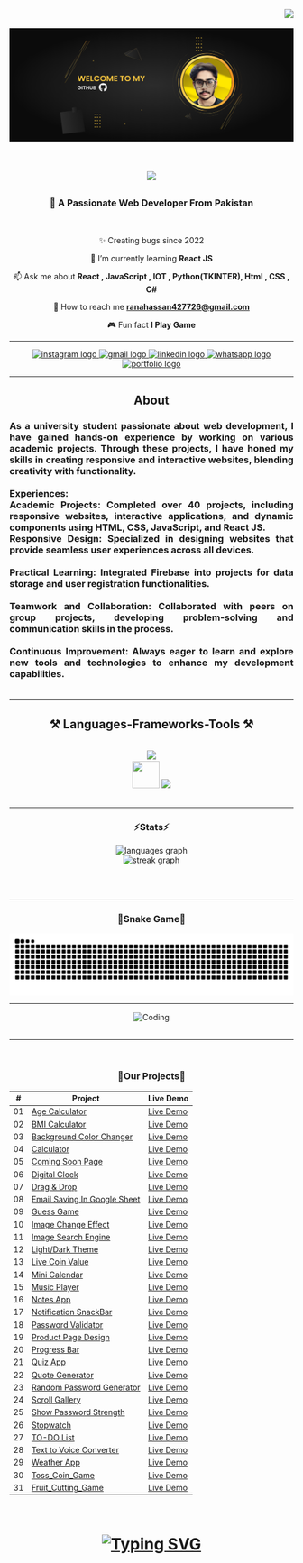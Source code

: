 <img align='right' src="https://visitor-badge.laobi.icu/badge?page_id=hassan42772.hassan42772&"  /><br/><br/>
![logo](https://github.com/hassan42772/hassan42772/blob/main/NEW3.png)


<h1 align="center">
    <img src="https://readme-typing-svg.herokuapp.com/?font=Righteous&size=35&center=true&vCenter=true&width=500&height=70&duration=4000&lines=Hi+There!+👋;+I'm+Rana+Hassan!;" />
</h1>

<h3 align="center">🤖 A Passionate Web Developer From Pakistan</h3>

<br/>

<div align="center">
 
✨ Creating bugs since 2022
 
📝 I’m currently learning **React JS**

📫 Ask me about **React , JavaScript , IOT , Python(TKINTER), Html , CSS , C#**

💬 How to reach me **ranahassan427726@gmail.com**

🎮 Fun fact **I Play Game**

 </div>
 <hr/>
<div align="center"> 
   <a href="https://www.instagram.com/ranahassan7485/" target="_blank">
    <img src="https://img.shields.io/static/v1?message=Instagram&logo=instagram&label=&color=E4405F&logoColor=white&labelColor=&style=for-the-badge" height="35" alt="instagram logo"  />
  </a>
  <a href="ranahassan427726@gmail.com" target="_blank">
    <img src="https://img.shields.io/static/v1?message=Gmail&logo=gmail&label=&color=D14836&logoColor=white&labelColor=&style=for-the-badge" height="35" alt="gmail logo"  />
  </a>
  <a href="https://www.linkedin.com/in/rana-hassan-99b850298/" target="_blank">
    <img src="https://img.shields.io/static/v1?message=LinkedIn&logo=linkedin&label=&color=0077B5&logoColor=white&labelColor=&style=for-the-badge" height="35" alt="linkedin logo"  />
  </a>
  <a href="https://wa.me/+923136064985" target="_blank">
    <img src="https://img.shields.io/static/v1?message=Whatsapp&logo=whatsapp&label=&color=25D366&logoColor=white&labelColor=&style=for-the-badge" height="35" alt="whatsapp logo"  />
  </a>
   <a href="https://ranahassan.netlify.app/" target="_blank">
    <img src="https://img.shields.io/static/v1?message=Portfolio&logo=githubpages&label=&color=000000&logoColor=white&labelColor=&style=for-the-badge" height="35" alt="portfolio logo" />
  </a>
  
</div>
 <hr/>
 <h2 align="center"> About <h3/> 
     
 <div align="justify">
As a university student passionate about web development, I have gained hands-on experience by working on various academic projects. Through these projects, I have         honed  my skills in creating responsive and interactive websites, blending creativity with functionality.
 <br/> <br/> 
Experiences:
<br/>
    Academic Projects: Completed over 40 projects, including responsive websites, interactive applications, and dynamic components using HTML, CSS, JavaScript, and React JS. <br/>
    Responsive Design: Specialized in designing websites that provide seamless user experiences across all devices. <br/><br/>
    Practical Learning: Integrated Firebase into projects for data storage and user registration functionalities. <br/><br/>
    Teamwork and Collaboration: Collaborated with peers on group projects, developing problem-solving and communication skills in the process. <br/><br/>
    Continuous Improvement: Always eager to learn and explore new tools and technologies to enhance my development capabilities.
 </div> <br/>
 <hr/>
 
<h2 align="center">⚒️ Languages-Frameworks-Tools ⚒️</h2>
<br/>
<div align="center">
<img src="https://skillicons.dev/icons?i=react,bootstrap,html,css,vscode,github,sublime,visualstudio,pycharm,cpp" /></br>
<img src="https://cdn.jsdelivr.net/gh/devicons/devicon/icons/csharp/csharp-original.svg" width="48" height="48"/> 



<img src="https://skillicons.dev/icons?i=python,javascript,firebase,mysql,arduino" />

</div>

<br/>
<hr/>

<h3 align="center">⚡Stats⚡</h3>



<div align="center">

  <img src="https://github-readme-stats.vercel.app/api/top-langs?username=hassan42772&locale=en&hide_title=false&layout=compact&card_width=320&langs_count=5&theme=react&hide_border=false" height="190" alt="languages graph"  />
</div>

<div align="center">
  <img src="https://streak-stats.demolab.com?user=hassan42772&locale=en&mode=daily&theme=react&hide_border=false&border_radius=5&order=3" height="220" alt="streak graph"  />
</div>

<br/><br/>

<hr/>
<h3 align="center">🐍Snake Game🐍</h3>
<img align='center' src="https://raw.githubusercontent.com/hassan42772/hassan42772/output/snake.svg" alt="Snake animation" />
<hr/>
<div align="center">
 <img align="center"  alt="Coding" width="800" height="450" src="https://cdn.dribbble.com/users/2131993/screenshots/4948736/thoughtworks-gif_dribbble.gif">
  <br>


  <br/>
</div>
<hr/>

<br/>

<h3 align="center">🐍Our Projects🐍</h3>

<div align="center">

|  #  | Project                                                                                                               | Live Demo |
| :-: | --------------------------------------------------------------------------------------------------------------------------- | --------- |
| 01  | [Age Calculator](https://github.com/hassan42772/JavaScript_Project/tree/main/Age_calculator)  | [Live Demo](https://hassan42772.github.io/JavaScript_Project/Age_calculator/Age_calculator.html) |
| 02  | [BMI Calculator](https://github.com/hassan42772/JavaScript_projects/tree/main/BMI_Calculator_project)  | [Live Demo](https://hassan42772.github.io/JavaScript_Project/BMI_Calculator_project/BMI_Calculatot.html) |
| 03  | [Background Color Changer](https://github.com/hassan42772/JavaScript_projects/tree/main/Background_Color_Changer_project)  | [Live Demo](https://hassan42772.github.io/JavaScript_Project/Background_Color_Changer_project/background_color_changer.html) |
| 04  | [Calculator](https://github.com/hassan42772/JavaScript_projects/tree/main/Calculator)  | [Live Demo](https://hassan42772.github.io/JavaScript_Project/Calculator/Calculator.html) |
| 05  | [Coming Soon Page](https://github.com/hassan42772/JavaScript_projects/tree/main/CommingSoonPage)  | [Live Demo](https://hassan42772.github.io/JavaScript_Project/CommingSoonPage/page.html) |
| 06  | [Digital Clock](https://github.com/hassan42772/JavaScript_projects/tree/main/Digital_Clock_Project)  | [Live Demo](https://hassan42772.github.io/JavaScript_Project/Digital_Clock_Project/Digital_clock.html) |
| 07  | [Drag & Drop](https://github.com/hassan42772/JavaScript_projects/tree/main/Drag&Drop)  | [Live Demo](https://hassan42772.github.io/JavaScript_Project/Drag&Drop/DragDrop.html) |
| 08  | [Email Saving In Google Sheet](https://github.com/hassan42772/JavaScript_projects/tree/main/EmailWithGoogleSheet)  | [Live Demo](https://hassan42772.github.io/JavaScript_Project/EmailWithGoogleSheet/google.html) |
| 09  | [Guess Game](https://github.com/hassan42772/JavaScript_projects/tree/main/Guess_Game_Project)  | [Live Demo](https://hassan42772.github.io/JavaScript_Project/Guess_Game_Project/Guess_game.html) |
| 10  | [Image Change Effect](https://github.com/hassan42772/JavaScript_projects/tree/main/ImageChangeEffect)  | [Live Demo](https://hassan42772.github.io/JavaScript_Project/ImageChangeEffect/Effect.html) |
| 11  | [Image Search Engine](https://github.com/hassan42772/JavaScript_projects/tree/main/ImageSearchEngine)  | [Live Demo](https://hassan42772.github.io/JavaScript_Project/ImageSearchEngine/Image.html) |
| 12  | [Light/Dark Theme](https://github.com/hassan42772/JavaScript_projects/tree/main/Light_Dark_theme)  | [Live Demo](https://hassan42772.github.io/JavaScript_Project/Light_Dark_theme/Theme.html) |
| 13  | [Live Coin Value](https://github.com/hassan42772/JavaScript_projects/tree/main/LiveCryptovalue)  | [Live Demo](https://hassan42772.github.io/JavaScript_Project/LiveCryptovalue/crypto.html) |
| 14  | [Mini Calendar](https://github.com/hassan42772/JavaScript_projects/tree/main/MiniCalender)  | [Live Demo](https://hassan42772.github.io/JavaScript_Project/MiniCalender/calender.html) |
| 15  | [Music Player](https://github.com/hassan42772/JavaScript_projects/tree/main/Music_player)  | [Live Demo](https://hassan42772.github.io/JavaScript_Project/Music_player/music.html) |
| 16  | [Notes App](https://github.com/hassan42772/JavaScript_projects/tree/main/NOTES_APP)  | [Live Demo](https://hassan42772.github.io/JavaScript_Project/NOTES_APP/notes.html) |
| 17  | [Notification SnackBar](https://github.com/hassan42772/JavaScript_projects/tree/main/Notification_SnackBar)  | [Live Demo](https://hassan42772.github.io/JavaScript_Project/Notification_SnackBar/Notification.html) |
| 18  | [Password Validator](https://github.com/hassan42772/JavaScript_projects/tree/main/Password_validator)  | [Live Demo](https://hassan42772.github.io/JavaScript_Project/Password_validator/validator.html) |
| 19  | [Product Page Design](https://github.com/hassan42772/JavaScript_projects/tree/main/ProductPageDesign)  | [Live Demo](https://hassan42772.github.io/JavaScript_Project/ProductPageDesign/product.html) |
| 20  | [Progress Bar](https://github.com/hassan42772/JavaScript_projects/tree/main/ProgressBar)  | [Live Demo](https://hassan42772.github.io/JavaScript_Project/ProgressBar/progressbar.html) |
| 21  | [Quiz App](https://github.com/hassan42772/JavaScript_projects/tree/main/QuIz_App)  | [Live Demo](https://hassan42772.github.io/JavaScript_Project/QuIz_App/Quiz_app.html) |
| 22  | [Quote Generator](https://github.com/hassan42772/JavaScript_projects/tree/main/Quote_Generator)  | [Live Demo](https://hassan42772.github.io/JavaScript_Project/Quote_Generator/Quote_Generator.html) |
| 23  | [Random Password Generator](https://github.com/hassan42772/JavaScript_projects/tree/main/Random_Password_Generator)  | [Live Demo](https://hassan42772.github.io/JavaScript_Project/Random_Password_Generator/Random_PG.html) |
| 24  | [Scroll Gallery](https://github.com/hassan42772/JavaScript_projects/tree/main/Scroll_Gallery)  | [Live Demo](https://hassan42772.github.io/JavaScript_Project/Scroll_Gallery/Gallery.html) |
| 25  | [Show Password Strength](https://github.com/hassan42772/JavaScript_projects/tree/main/ShowPasswordStrength)  | [Live Demo](https://hassan42772.github.io/JavaScript_Project/ShowPasswordStrength/strength.html) |
| 26  | [Stopwatch](https://github.com/hassan42772/JavaScript_projects/tree/main/Stopwatch)  | [Live Demo](https://hassan42772.github.io/JavaScript_Project/Stopwatch/stopwatch.html) |
| 27  | [TO-DO List](https://github.com/hassan42772/JavaScript_projects/tree/main/TO-DO-LIST)  | [Live Demo](https://hassan42772.github.io/JavaScript_Project/TO_DO_LIST.html) |
| 28  | [Text to Voice Converter](https://github.com/hassan42772/JavaScript_projects/tree/main/TextToVoiceConverter)  | [Live Demo](https://hassan42772.github.io/JavaScript_Project/TextToVoiceConverter/voice.html) |
| 29  | [Weather App](https://github.com/hassan42772/JavaScript_projects/tree/main/weather_app_project)  | [Live Demo](https://hassan42772.github.io/JavaScript_Project/weather_app_project/weather_button_link.html) |
| 30  | [Toss_Coin_Game](https://github.com/hassan42772/JavaScript_projects/tree/main/Toss_Coin_game)  | [Live Demo](https://hassan42772.github.io/JavaScript_Project/Toss_Coin_game/Toss.html) |
| 31  | [Fruit_Cutting_Game](https://github.com/hassan42772/JavaScript_projects/tree/main/Fruit_Cutting_Game)  | [Live Demo](https://hassan42772.github.io/JavaScript_Project/Fruit_Cutting_Game/fruit.html) |

</div>
</br>
</hr>
<h1 align='center'>
  <a href="https://git.io/typing-svg"><img src="https://readme-typing-svg.demolab.com?font=Chakra+Petch&pause=1000&center=true&vCenter=true&random=false&width=435&lines=Thanks+for+visiting!+%E2%9C%8C%EF%B8%8F" alt="Typing SVG" /></a>
</h1>
</br>
